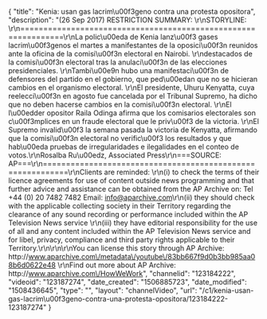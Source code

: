 {
    "title": "Kenia: usan gas lacrim\u00f3geno contra una protesta opositora",
    "description": "(26 Sep 2017) RESTRICTION SUMMARY: \r\nSTORYLINE: \r\n===============================================================\r\nLa polic\u00eda de Kenia lanz\u00f3 gases lacrim\u00f3genos el martes a manifestantes de la oposici\u00f3n reunidos ante la oficina de la comisi\u00f3n electoral en Nairobi. \r\ndestacados de la comisi\u00f3n electoral tras la anulaci\u00f3n de las elecciones presidenciales. \r\nTambi\u00e9n hubo una manifestaci\u00f3n de defensores del partido en el gobierno, que ped\u00edan que no se hicieran cambios en el organismo electoral. \r\nEl presidente, Uhuru Kenyatta, cuya reelecci\u00f3n en agosto fue cancelada por el Tribunal Supremo, ha dicho que no deben hacerse cambios en la comisi\u00f3n electoral. \r\nEl l\u00edder opositor Raila Odinga afirma que los comisarios electorales son c\u00f3mplices en un fraude electoral que le priv\u00f3 de la victoria. \r\nEl Supremo invalid\u00f3 la semana pasada la victoria de Kenyatta, afirmando que la comisi\u00f3n electoral no verific\u00f3 los resultados y que hab\u00eda pruebas de irregularidades e ilegalidades en el conteo de votos.\r\nRosalba Ru\u00edz, Associated Press\r\n===SOURCE: AP===\r\n===========================================================\r\nClients are reminded: \r\n(i) to check the terms of their licence agreements for use of content outside news programming and that further advice and assistance can be obtained from the AP Archive on: Tel +44 (0) 20 7482 7482 Email: info@aparchive.com\r\n(ii) they should check with the applicable collecting society in their Territory regarding the clearance of any sound recording or performance included within the AP Television News service \r\n(iii) they have editorial responsibility for the use of all and any content included within the AP Television News service and for libel, privacy, compliance and third party rights applicable to their Territory.\r\n\r\n\r\nYou can license this story through AP Archive: http:\/\/www.aparchive.com\/metadata\/youtube\/83bb667f9d0b3bb985aa08b6d0622e48 \r\nFind out more about AP Archive: http:\/\/www.aparchive.com\/HowWeWork",
    "channelid": "123184222",
    "videoid": "123187274",
    "date_created": "1506885723",
    "date_modified": "1508436645",
    "type": "",
    "layout": "channelVideo",
    "url": "\/c1\/kenia-usan-gas-lacrim\u00f3geno-contra-una-protesta-opositora\/123184222-123187274"
}